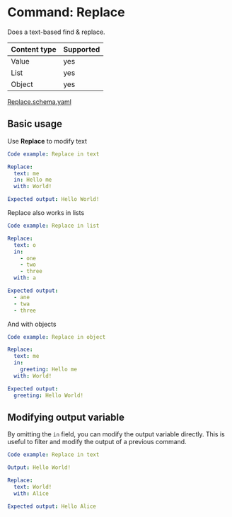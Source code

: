 # Command: Replace

Does a text-based find & replace.

| Content type | Supported |
|--------------|-----------|
| Value        | yes       |
| List         | yes       |
| Object       | yes       |

[Replace.schema.yaml](schema/Replace.schema.yaml)

## Basic usage

Use **Replace** to modify text

```yaml specscript
Code example: Replace in text

Replace:
  text: me
  in: Hello me
  with: World!

Expected output: Hello World!
```

Replace also works in lists

```yaml specscript
Code example: Replace in list

Replace:
  text: o
  in:
    - one
    - two
    - three
  with: a

Expected output:
  - ane
  - twa
  - three
```

And with objects

```yaml specscript
Code example: Replace in object

Replace:
  text: me
  in:
    greeting: Hello me
  with: World!

Expected output:
  greeting: Hello World!
```

## Modifying output variable

By omitting the `in` field, you can modify the output variable directly. This is useful to filter and modify the output
of a previous command.

```yaml specscript
Code example: Replace in text

Output: Hello World!

Replace:
  text: World!
  with: Alice

Expected output: Hello Alice
```